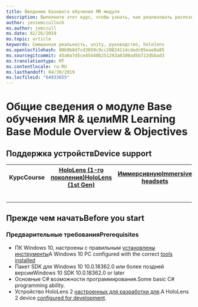```yaml
---
title: Введение базового обучения MR модуля
description: Выполните этот курс, чтобы узнать, как реализовать распознавание лиц Azure в приложениях смешанной реальности.
author: jessemcculloch
ms.author: jemccull
ms.date: 02/26/2019
ms.topic: article
keywords: Смешанная реальность, unity, руководство, hololens
ms.openlocfilehash: 80b9b8d7cd3659c9cc20824114cdedc05eae8a85
ms.sourcegitcommit: 45a0a7d5ce45440b251293a0380ad5b722dbbad3
ms.translationtype: MT
ms.contentlocale: ru-RU
ms.lasthandoff: 04/30/2019
ms.locfileid: "64933655"
---
```

# <a name="mr-learning-base-module-overview--objectives"></a><span data-ttu-id="596ab-104">Общие сведения о модуле Base обучения MR & цели</span><span class="sxs-lookup"><span data-stu-id="596ab-104">MR Learning Base Module Overview & Objectives</span></span>

## <a name="device-support"></a><span data-ttu-id="596ab-105">Поддержка устройств</span><span class="sxs-lookup"><span data-stu-id="596ab-105">Device support</span></span>

<table>
<tr>
<th><span data-ttu-id="596ab-106">Курс</span><span class="sxs-lookup"><span data-stu-id="596ab-106">Course</span></span></th><th style="width:150px"> <span data-ttu-id="596ab-107"><a href="hololens-hardware-details.md">HoloLens (1-го поколения)</a></span><span class="sxs-lookup"><span data-stu-id="596ab-107"><a href="hololens-hardware-details.md">HoloLens (1st Gen)</a></span></span></th><th style="width:150px"> <span data-ttu-id="596ab-108"><a href="immersive-headset-hardware-details.md">Иммерсивную</a></span><span class="sxs-lookup"><span data-stu-id="596ab-108"><a href="immersive-headset-hardware-details.md">Immersive headsets</a></span></span></th><th style="width:150px"> <span data-ttu-id="596ab-109"><a href="https://www.microsoft.com/en-us/hololens/hardware">HoloLens 2</a></span><span class="sxs-lookup"><span data-stu-id="596ab-109"><a href="https://www.microsoft.com/en-us/hololens/hardware">HoloLens 2</a></span></span></th>
</tr><tr>
<td></td><td style="text-align: center;"> </td><td style="text-align: center;"> </td><td style="text-align: center;"> <span data-ttu-id="596ab-110">✔️</span><span class="sxs-lookup"><span data-stu-id="596ab-110">✔️</span></span></td>
</tr>
</table>

## <a name="before-you-start"></a><span data-ttu-id="596ab-111">Прежде чем начать</span><span class="sxs-lookup"><span data-stu-id="596ab-111">Before you start</span></span>

### <a name="prerequisites"></a><span data-ttu-id="596ab-112">Предварительные требования</span><span class="sxs-lookup"><span data-stu-id="596ab-112">Prerequisites</span></span>

* <span data-ttu-id="596ab-113">ПК Windows 10, настроены с правильным [установлены инструменты](install-the-tools.md)</span><span class="sxs-lookup"><span data-stu-id="596ab-113">A Windows 10 PC configured with the correct [tools installed](install-the-tools.md)</span></span>
* <span data-ttu-id="596ab-114">Пакет SDK для Windows 10 10.0.18362.0 или более поздней версии</span><span class="sxs-lookup"><span data-stu-id="596ab-114">Windows 10 SDK 10.0.18362.0 or later</span></span>
* <span data-ttu-id="596ab-115">Основные C# возможности программирования.</span><span class="sxs-lookup"><span data-stu-id="596ab-115">Some basic C# programming ability.</span></span>
* <span data-ttu-id="596ab-116">Устройство HoloLens 2 [настроенных для разработки для](using-visual-studio.md#enabling-developer-mode).</span><span class="sxs-lookup"><span data-stu-id="596ab-116">A HoloLens 2 device [configured for development](using-visual-studio.md#enabling-developer-mode).</span></span>
